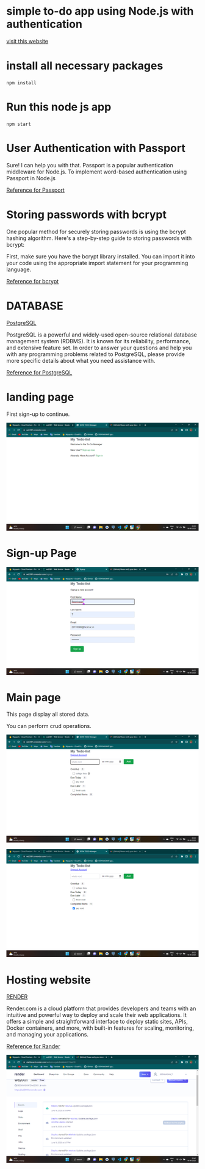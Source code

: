 # simple to-do app using Node.js with authentication
[visit this website](https://wd2001.onrender.com/)
# install all necessary packages
    npm install
# Run this node js app
    npm start    
# User Authentication with Passport

Sure! I can help you with that. Passport is a popular authentication middleware for Node.js. To implement word-based authentication using Passport in Node.js

[Reference for Passport](https://www.pupilfirst.school/targets/18897)


# Storing passwords with bcrypt
One popular method for securely storing passwords is using the bcrypt hashing algorithm. Here's a step-by-step guide to storing passwords with bcrypt:

First, make sure you have the bcrypt library installed. You can import it into your code using the appropriate import statement for your programming language.

[Reference for bcrypt](https://www.pupilfirst.school/targets/18900)

# DATABASE

[PostgreSQL](https://www.postgresql.org/download/)

PostgreSQL is a powerful and widely-used open-source relational database management system (RDBMS). It is known for its reliability, performance, and extensive feature set. In order to answer your questions and help you with any programming problems related to PostgreSQL, please provide more specific details about what you need assistance with.

[Reference for PostgreSQL](https://www.pupilfirst.school/courses/1804/curriculum)


# landing page

First sign-up to continue.

![alt text](https://raw.githubusercontent.com/SEENIVASANIT/wd201/main/todo-app/doto_Screenshot/Screenshot%20(26).png)

# Sign-up Page

![alt text](https://raw.githubusercontent.com/SEENIVASANIT/wd201/main/todo-app/doto_Screenshot/Screenshot%20(29).png)


# Main page

This page display all stored data.

You can perform crud operations.

![alt text](https://raw.githubusercontent.com/SEENIVASANIT/wd201/main/todo-app/doto_Screenshot/Screenshot%20(27).png)

![alt text](https://raw.githubusercontent.com/SEENIVASANIT/wd201/main/todo-app/doto_Screenshot/Screenshot%20(28).png)

# Hosting website

[RENDER](https://render.com/)

Render.com is a cloud platform that provides developers and teams with an intuitive and powerful way to deploy and scale their web applications. It offers a simple and straightforward interface to deploy static sites, APIs, Docker containers, and more, with built-in features for scaling, monitoring, and managing your applications.

[Reference for Rander](https://www.pupilfirst.school/targets/18884)


![alt text](https://raw.githubusercontent.com/SEENIVASANIT/wd201/main/todo-app/doto_Screenshot/Screenshot%20(43).png)
